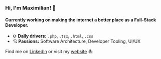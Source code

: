 ### Hi, I'm Maximilian! 🌿

#### Currently working on making the internet a better place as a Full-Stack Developer.

- ⚙️ **Daily drivers:** `.php`, `.tsx`, `.html`, `.css`
- 💘 **Passions:** Software Architecture, Developer Tooling, UI/UX

Find me on [LinkedIn](www.linkedin.com/in/maximilian-grabau) or visit my [website](https://grabau.dev) 🏝️